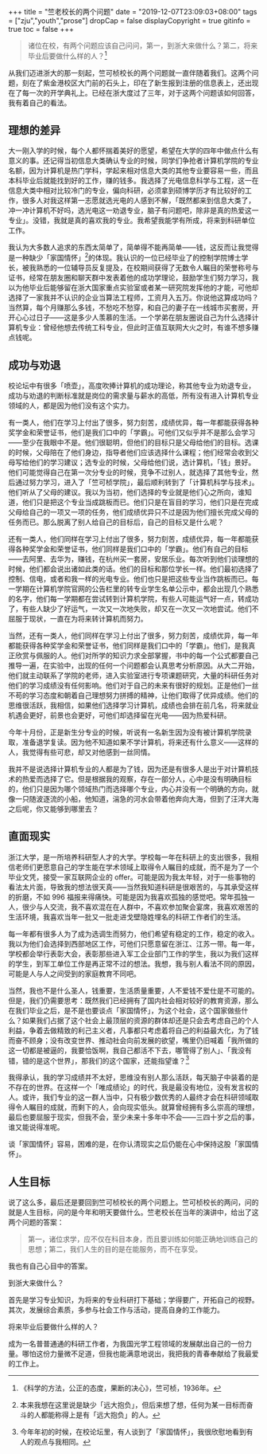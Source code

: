 +++
title = "竺老校长的两个问题"
date = "2019-12-07T23:09:03+08:00"
tags = ["zju","youth","prose"]
dropCap = false
displayCopyright = true
gitinfo = true
toc = false
+++

> 诸位在校，有两个问题应该自己问问，第一，到浙大来做什么？第二，将来毕业后要做什么样的人？[^1]

从我们迈进浙大的那一刻起，竺可桢校长的两个问题就一直伴随着我们。这两个问题，刻在了紫金港校区大门前的石头上，印在了新生报到注册的信息表上，还出现在了每一次的开学典礼上。已经在浙大度过了三年，对于这两个问题该如何回答，我有着自己的看法。

## 理想的差异

大一刚入学的时候，每个人都怀揣着美好的愿望，希望在大学的四年中做点什么有意义的事。还记得当初信息大类确认专业的时候，同学们争抢者计算机学院的专业名额，因为计算机是热门学科，学起来相对信息大类的其他专业要容易一些，而且本科毕业后就能找到好的工作，赚的钱多。我选择了光电信息科学与工程，这一在信息大类中相对比较冷门的专业，偏向科研，必须拿到硕博学历才有比较好的工作，很多人对我这样第一志愿就选光电的人感到不解，「既然都来到信息大类了，冲一冲计算机不好吗，选光电这一劝退专业，脑子有问题吧，除非是真的热爱这一专业」。没错，我就是真的喜欢我的专业。我希望我能学有所成，将来到科研单位工作。

我认为大多数人追求的东西太简单了，简单得不能再简单——钱，这反而让我觉得是一种缺少「家国情怀」[^2]的体现。我认识的一位已经毕业了的控制学院博士学长，被我熟悉的一位辅导员反复提及，在校期间获得了无数令人瞩目的荣誉称号与证书，经常在朋友圈和聊天群中发表着他的成功学理论，鼓励学生们努力学习，我以为他毕业后能够留在浙大国家重点实验室或者某一研究院发挥他的才能，可他却选择了一家我并不认识的企业当算法工程师，工资月入五万。你说他这算成功吗？当然算，每个月赚那么多钱，不愁吃不愁穿，和自己的妻子在一线城市买套房，开开心心过日子——这是多少人羡慕的生活。一个学弟在朋友圈说自己为什么选择计算机专业：曾经他想去传统工科专业，但此时正值互联网大火之时，有谁不想多赚点钱呢。

## 成功与劝退

校论坛中有很多「喷壶」，高度吹捧计算机的成功理论，称其他专业为劝退专业，成功与劝退的判断标准就是岗位的需求量与薪水的高低，所有没有进入计算机专业领域的人，都是因为他们没有这个实力。

有一类人，他们在学习上付出了很多，努力刻苦，成绩优异，每一年都能获得各种奖学金和荣誉证书，他们是我们口中的「学霸」。可他们又似乎并不是那么会学习——至少在我眼中不是。他们很聪明，但他们的目标只是父母给他们的目标。选课的时候，父母陪在了他们身边，指导者他们应该选择什么课程；他们经常会收到父母写给他们的学习建议；选专业的时候，父母给他们说，选计算机，「钱」景好。他们可能觉得自己在第一次分专业的时候，竞争不过别人，就选择了其他专业，然后通过努力学习，进入了「竺可桢学院」，最后顺利转到了「计算机科学与技术」。他们听从了父母的建议。我以为当初，他们选择的专业就是他们心之所向，谁知道，他们只是把这个专业当成跳板而已。他们只是在盲目的学习，他们只是在完成父母给自己的一项又一项的任务，他们成绩优异只不过是因为他们擅长完成父母的任务而已。那么脱离了别人给自己的目标后，自己的目标又是什么呢？

还有一类人，他们同样在学习上付出了很多，努力刻苦，成绩优异，每一年都能获得各种奖学金和荣誉证书，他们同样是我们口中的「学霸」。他们有自己的目标——去阿里、去华为，赚钱，在杭州买一套房，安居乐业。每次听到他们谈理想的时候，他们都会说出诸如此类的话。他们的目标和那位学长一样。他们最初选择了控制、信电，或者和我一样的光电专业。他们也只是把这些专业当作跳板而已。每一学期在计算机学院官网的公告栏里的转专业学生名单公示中，都会出现几个熟悉的名字，他们每一学期都在尝试转到计算机学院，有些人可能运气好一点，转成功了，有些人缺少了好运气，一次又一次地失败，却又在一次又一次地尝试。他们不屈服于现状，一直在为将来转计算机而努力。

当然，还有一类人，他们同样在学习上付出了很多，努力刻苦，成绩优异，每一年都能获得各种奖学金和荣誉证书，他们同样是我们口中的「学霸」。他们，是我真正欣赏与佩服的人。他们对所学的知识力求全部掌握，书中的每一个公式都要自己推导一遍，在实验中，出现的任何一个问题都会认真思考分析原因。从大二开始，他们就主动联系了学院的老师，进入实验室进行专项课题研究，大量的科研任务对他们的学习成绩没有任何影响。他们对于自己的未来有很好的规划。正是他们一丝不苟的学习态度和朝着自己理想努力拼搏的精神，让他们取得了优异成绩。他们的思维很活跃，我相信，如果他们选择学习计算机，成绩也会排在前几名，将来就业机遇会更好，前景也会更好，可他们却选择留在光电——因为热爱科研。

今年十月份，正是新生分专业的时候，听说有一名新生因为没有被计算机学院录取，准备退学复读。因为他不知道如果不学计算机，将来还有什么意义——这样的人，我觉得有些可悲，却又对他感到一丝同情。

我并不是说选择计算机专业的人都是为了钱，因为还是有很多人是出于对计算机技术的热爱而选择了它。但是根据我的观察，存在一部分人，心中是没有明确目标的，他们只是因为哪个领域热门而选择哪个专业，内心并没有一个明确的方向，就像一只随波逐流的小船，他知道，湍急的河水会带着他奔向大海，但到了汪洋大海之后呢，你又能够到哪里去？

## 直面现实

浙江大学，是一所培养科研型人才的大学。学校每一年在科研上的支出很多，我相信老师们更愿意自己的学生能在学术领域上取得令人瞩目的成就，而不是为了一个毕业文凭，接受一家互联网企业的 offer。可能是因为我太年轻，对于一些事物的看法太片面，导致我的想法很天真——当然我知道科研是很艰苦的，与其承受这样的折磨，不如 996 福报来得痛快。可能是因为我喜欢孤独的感觉吧。常年孤独一人，很少与人交流，我不喜欢混在在人群中，不喜欢参加聚会宴席，我喜欢艰苦的生活环境，我喜欢当年一批又一批走进戈壁隐姓埋名的科研工作者们的生活。

每一年都有很多人为了成为选调生而努力，他们希望有稳定的工作，稳定的收入。我以为他们会选择到西部地区工作，可他们只愿意留在浙江、江苏一带。每一年，学校都会举行表彰大会，表彰那些进入军工企业部门工作的学生，我以为我们这样的学生，到军工单位工作是再正常不过的想法。我想，我与别人看法不同的原因，可能是人与人之间受到的家庭教育不同吧。

当然，我也不是什么圣人，钱重要，生活质量重要，人不爱钱不爱仕是不可能的。但是，我们仍需要思考：既然我们已经拥有了国内社会相对较好的教育资源，那么在我们毕业之后，是不是也要谈点「家国情怀」，为这个社会，这个国家做些什么？如果我们占据了这个社会上最顶层的资源的群体却还是只会去考虑自己的个人利益，争着去做精致的利己主义者，凡事都只考虑着将自己的利益最大化，为了钱而奋不顾身；没有改变世界、推动社会向前发展的欲望，嘴里仍旧喊着「我所做的这一切都是被逼的，我要恰饭啊，我自己都活不下去，哪管得了别人」、「我没有错，错的是这个世界」，那我们的这个国家，还能指望谁？[^3]

我得承认，我的学习成绩并不太好，思维没有别人那么活跃，每天脑子中装着的是不存在的世界。在这样一个「唯成绩论」的时代，我是最没有地位，没有发言权的人。或许，我们专业的这一群人当中，只有极少数优秀的人最终才会在科研领域取得令人瞩目的成就，而剩下的人，会向现实低头。就算曾经拥有多么崇高的理想，最后也要屈服于现实，但我不会，至少未来十多年中不会——三四十岁之后的事，谁又能说得准呢。

谈「家国情怀」容易，困难的是，在你认清现实之后仍能在心中保持这股「家国情怀」。

## 人生目标

说了这么多，最后还是要回到竺可桢校长的两个问题上。竺可桢校长的两问，问的就是人生目标，问的是今年和明天要做什么。竺老校长在当年的演讲中，给出了这两个问题的答案：

> 第一，诸位求学，应不仅在科目本身，而且要训练如何能正确地训练自己的思想；第二，我们人生的目的是在能服务，而不在享受。

我也有自己心目中的答案。

到浙大来做什么？

首先是学习专业知识，为将来的专业科研打下基础；学得要广，开拓自己的视野。其次，发展综合素质，多参与社会工作与活动，提高自身的工作能力。

将来毕业后要做什么样的人？

成为一名普普通通的科研工作者，为我国光学工程领域的发展献出自己的一份力量。哪怕这份力量微不足道，但我也能满意地说出，我把我的青春奉献给了我最爱的工作上。

[^1]: 《科学的方法，公正的态度，果断的决心》，竺可桢，1936年。
[^2]: 本来我想在这里说是缺少「远大抱负」，但后来想了想，任何为某一目标而奋斗的人都能称得上是有「远大抱负」的人。
[^3]: 今年年初的时候，在校论坛里，有人谈到了「家国情怀」，我很欣慰地看到有人的观点与我相同。